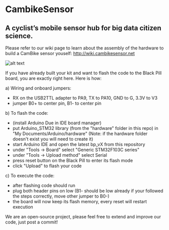 # CambikeSensor

## A cyclist’s mobile sensor hub for big data citizen science.

Please refer to our wiki page to learn about the assembly of the hardware to build a CamBike sensor youself:
http://wiki.cambikesensor.net

![alt text](https://raw.githubusercontent.com/sh969/CambikeSensor/master/photo.png)

If you have already built your kit and want to flash the code to the Black Pill board, you are exactly right here. 
Here is how:

a) Wiring and onboard jumpers:
- RX on the USB2TTL adapter to PA9, TX to PA10, GND to G, 3.3V to V3
- jumper B0+ to center pin, B1- to center pin

b) To flash the code:
- (install Arduino Due in IDE board manager)
- put Arduino_STM32 library (from the "hardware" folder in this repo) in "My Documents/Arduino/hardware" (Note: if the hardware folder doesn't exist you will need to create it)
- start Arduino IDE and open the latest bp_vX from this repository
- under "Tools -> Board" select "Generic STM32F103C series"
- under "Tools -> Upload method" select Serial
- press reset button on the Black Pill to enter its flash mode
- click "Upload" to flash your code

c) To execute the code:
- after flashing code should run
- plug both header pins on low (B1- should be low already if your followed the steps correctly, move other jumper to B0-)
- the board will now keep its flash memory, every reset will restart execution

We are an open-source project, please feel free to extend and improve our code, just post a commit!
